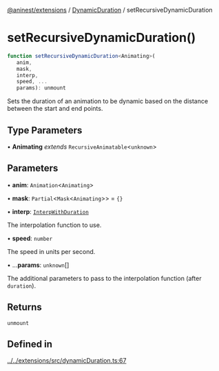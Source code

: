 [@aninest/extensions](../../index.md) / [DynamicDuration](../index.md) / setRecursiveDynamicDuration

# setRecursiveDynamicDuration()

```ts
function setRecursiveDynamicDuration<Animating>(
   anim, 
   mask, 
   interp, 
   speed, ...
   params): unmount
```

Sets the duration of an animation to be dynamic based on the distance between
the start and end points.

## Type Parameters

• **Animating** *extends* `RecursiveAnimatable`\<`unknown`\>

## Parameters

• **anim**: `Animation`\<`Animating`\>

• **mask**: `Partial`\<`Mask`\<`Animating`\>\> = `{}`

• **interp**: [`InterpWithDuration`](../type-aliases/InterpWithDuration.md)

The interpolation function to use.

• **speed**: `number`

The speed in units per second.

• ...**params**: `unknown`[]

The additional parameters to pass to the interpolation
function (after `duration`).

## Returns

`unmount`

## Defined in

[../../extensions/src/dynamicDuration.ts:67](https://github.com/zphrs/aninest/blob/faa26c191e539bfffb0686de3335249d40ae5db1/extensions/src/dynamicDuration.ts#L67)
